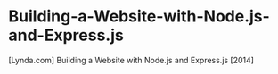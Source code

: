 Building-a-Website-with-Node.js-and-Express.js
==============================================

[Lynda.com] Building a Website with Node.js and Express.js [2014] 
